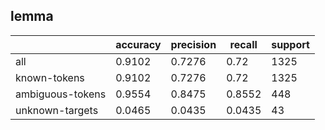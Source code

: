 
## lemma

|                  | accuracy | precision | recall | support |
|------------------|----------|-----------|--------|---------|
| all              | 0.9102   | 0.7276    | 0.72   | 1325    |
| known-tokens     | 0.9102   | 0.7276    | 0.72   | 1325    |
| ambiguous-tokens | 0.9554   | 0.8475    | 0.8552 | 448     |
| unknown-targets  | 0.0465   | 0.0435    | 0.0435 | 43      |

